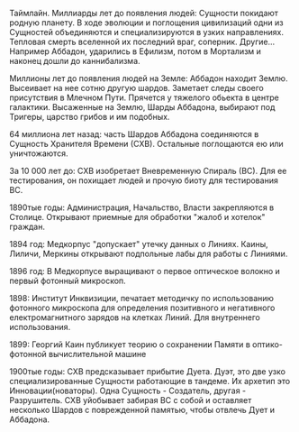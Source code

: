 Таймлайн.
Миллиарды лет до появления людей: Сущности покидают родную планету. В ходе эволюции и поглощения цивилизаций одни из Сущностей объединяются и специализируются в узких направлениях. Тепловая смерть вселенной их последний враг, соперник.
Другие... Например Аббадон, ударились в Ефилизм, потом в Мортализм и наконец дошли до каннибализма.

Миллионы лет до появления людей на Земле: Аббадон находит Землю. Высеивает на нее сотню другую шардов. Заметает следы своего присутствия в Млечном Пути. Прячется у тяжелого обьекта в центре галактики. Высаженные на Землю, Шарды Аббадона, выбирают под Тригеры, царство грибов и им подобных.

64 миллиона лет назад: часть Шардов Аббадона соединяются в Сущность Хранителя Времени (СХВ). Остальные поглощаются ею или уничтожаются.

За 10 000 лет до: СХВ изобретает Вневременную Спираль (ВС). Для ее тестирования, он похищает людей и прочую биоту для тестирования ВС.

1890тые годы: Администрация, Начальство, Власти закрепляются в Столице. Открывают приемные для обработки "жалоб и хотелок" граждан.

1894 год: Медкорпус "допускает" утечку данных о Линиях. Каины, Лиличи, Меркины открывают подпольные лабы для работы с Линиями.

1896 год: В Медкорпусе выращивают о первое оптическое волокно и первый фотонный микроскоп.

1898: Институт Инквизиции, печатает методичку по использованию фотонного микроскопа для определения позитивного и негативного електромагнитного зарядов на клетках Линий. Для внутреннего использования.

1899: Георгий Каин публикует теорию о сохранении Памяти в оптико-фотонной вычислительной машине 

1900тые годы: СХВ предсказывает прибытие Дуета. Дуэт, это две узко специализированные Сущности работающие в тандеме. Их архетип это Инновации(новаторы). Одна Сущность - Создатель, другая - Разрушитель. СХВ уйобывает забирая ВС с собой и оставляет несколько Шардов с поврежденной памятью, чтобы отвлечь Дует и Аббадона.